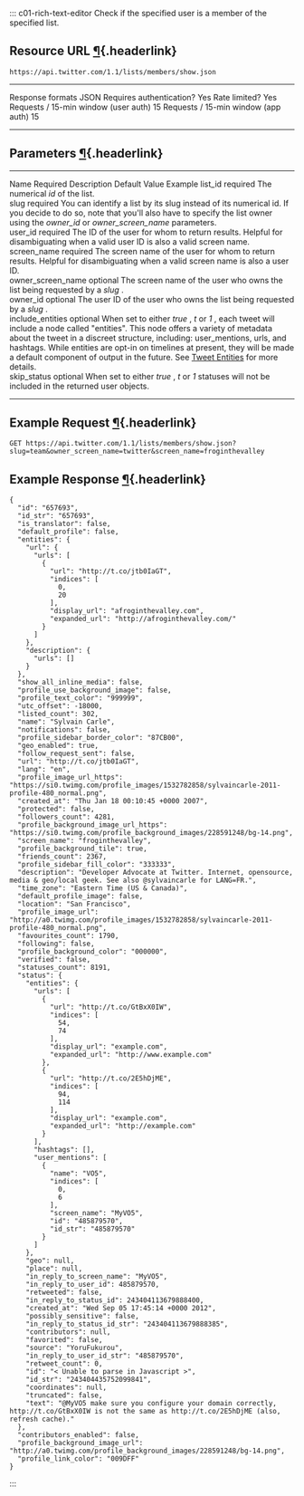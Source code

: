 <div>

::: c01-rich-text-editor
Check if the specified user is a member of the specified list.

## Resource URL [¶](#resource-url){.headerlink}

` https://api.twitter.com/1.1/lists/members/show.json `

  -------------------------------------- ------
  Response formats                       JSON
  Requires authentication?               Yes
  Rate limited?                          Yes
  Requests / 15-min window (user auth)   15
  Requests / 15-min window (app auth)    15
  -------------------------------------- ------

## Parameters [¶](#parameters){.headerlink}

  ------------------- ---------- ----------------------------------------------------------------------------------------------------------------------------------------------------------------------------------------------------------------------------------------------------------------------------------------------------------------------------------------------------------------------------------------------------------- --------------- ---------
  Name                Required   Description                                                                                                                                                                                                                                                                                                                                                                                                 Default Value   Example
  list_id             required   The numerical *id* of the list.                                                                                                                                                                                                                                                                                                                                                                                             
  slug                required   You can identify a list by its slug instead of its numerical id. If you decide to do so, note that you\'ll also have to specify the list owner using the *owner_id* or *owner_screen_name* parameters.                                                                                                                                                                                                                      
  user_id             required   The ID of the user for whom to return results. Helpful for disambiguating when a valid user ID is also a valid screen name.                                                                                                                                                                                                                                                                                                 
  screen_name         required   The screen name of the user for whom to return results. Helpful for disambiguating when a valid screen name is also a user ID.                                                                                                                                                                                                                                                                                              
  owner_screen_name   optional   The screen name of the user who owns the list being requested by a *slug* .                                                                                                                                                                                                                                                                                                                                                 
  owner_id            optional   The user ID of the user who owns the list being requested by a *slug* .                                                                                                                                                                                                                                                                                                                                                     
  include_entities    optional   When set to either *true* , *t* or *1* , each tweet will include a node called \"entities\". This node offers a variety of metadata about the tweet in a discreet structure, including: user_mentions, urls, and hashtags. While entities are opt-in on timelines at present, they will be made a default component of output in the future. See [Tweet Entities](/overview/api/tweets) for more details.                   
  skip_status         optional   When set to either *true* , *t* or *1* statuses will not be included in the returned user objects.                                                                                                                                                                                                                                                                                                                          
  ------------------- ---------- ----------------------------------------------------------------------------------------------------------------------------------------------------------------------------------------------------------------------------------------------------------------------------------------------------------------------------------------------------------------------------------------------------------- --------------- ---------

## Example Request [¶](#example-request){.headerlink}

` GET https://api.twitter.com/1.1/lists/members/show.json?slug=team&owner_screen_name=twitter&screen_name=froginthevalley `

## Example Response [¶](#example-response){.headerlink}

    {
      "id": "657693",
      "id_str": "657693",
      "is_translator": false,
      "default_profile": false,
      "entities": {
        "url": {
          "urls": [
            {
              "url": "http://t.co/jtb0IaGT",
              "indices": [
                0,
                20
              ],
              "display_url": "afroginthevalley.com",
              "expanded_url": "http://afroginthevalley.com/"
            }
          ]
        },
        "description": {
          "urls": []
        }
      },
      "show_all_inline_media": false,
      "profile_use_background_image": false,
      "profile_text_color": "999999",
      "utc_offset": -18000,
      "listed_count": 302,
      "name": "Sylvain Carle",
      "notifications": false,
      "profile_sidebar_border_color": "87CB00",
      "geo_enabled": true,
      "follow_request_sent": false,
      "url": "http://t.co/jtb0IaGT",
      "lang": "en",
      "profile_image_url_https": "https://si0.twimg.com/profile_images/1532782858/sylvaincarle-2011-profile-480_normal.png",
      "created_at": "Thu Jan 18 00:10:45 +0000 2007",
      "protected": false,
      "followers_count": 4281,
      "profile_background_image_url_https": "https://si0.twimg.com/profile_background_images/228591248/bg-14.png",
      "screen_name": "froginthevalley",
      "profile_background_tile": true,
      "friends_count": 2367,
      "profile_sidebar_fill_color": "333333",
      "description": "Developer Advocate at Twitter. Internet, opensource, media & geo/local geek. See also @sylvaincarle for LANG=FR.",
      "time_zone": "Eastern Time (US & Canada)",
      "default_profile_image": false,
      "location": "San Francisco",
      "profile_image_url": "http://a0.twimg.com/profile_images/1532782858/sylvaincarle-2011-profile-480_normal.png",
      "favourites_count": 1790,
      "following": false,
      "profile_background_color": "000000",
      "verified": false,
      "statuses_count": 8191,
      "status": {
        "entities": {
          "urls": [
            {
              "url": "http://t.co/GtBxX0IW",
              "indices": [
                54,
                74
              ],
              "display_url": "example.com",
              "expanded_url": "http://www.example.com"
            },
            {
              "url": "http://t.co/2E5hDjME",
              "indices": [
                94,
                114
              ],
              "display_url": "example.com",
              "expanded_url": "http://example.com"
            }
          ],
          "hashtags": [],
          "user_mentions": [
            {
              "name": "VO5",
              "indices": [
                0,
                6
              ],
              "screen_name": "MyVO5",
              "id": "485879570",
              "id_str": "485879570"
            }
          ]
        },
        "geo": null,
        "place": null,
        "in_reply_to_screen_name": "MyVO5",
        "in_reply_to_user_id": 485879570,
        "retweeted": false,
        "in_reply_to_status_id": 243404113679888400,
        "created_at": "Wed Sep 05 17:45:14 +0000 2012",
        "possibly_sensitive": false,
        "in_reply_to_status_id_str": "243404113679888385",
        "contributors": null,
        "favorited": false,
        "source": "YoruFukurou",
        "in_reply_to_user_id_str": "485879570",
        "retweet_count": 0,
        "id": "< Unable to parse in Javascript >",
        "id_str": "243404435752099841",
        "coordinates": null,
        "truncated": false,
        "text": "@MyVO5 make sure you configure your domain correctly, http://t.co/GtBxX0IW is not the same as http://t.co/2E5hDjME (also, refresh cache)."
      },
      "contributors_enabled": false,
      "profile_background_image_url": "http://a0.twimg.com/profile_background_images/228591248/bg-14.png",
      "profile_link_color": "009DFF"
    }
:::

</div>
